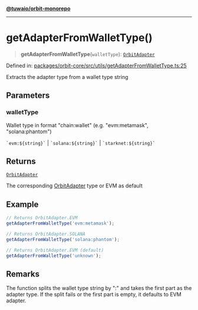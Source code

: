 [**@tuwaio/orbit-monorepo**](../../../README.md)

***

# getAdapterFromWalletType()

> **getAdapterFromWalletType**(`walletType`): [`OrbitAdapter`](../enumerations/OrbitAdapter.md)

Defined in: [packages/orbit-core/src/utils/getAdapterFromWalletType.ts:25](https://github.com/TuwaIO/orbit/blob/aaad6dba9ca155bdc6521e22b29ff003d5c8cf1f/packages/orbit-core/src/utils/getAdapterFromWalletType.ts#L25)

Extracts the adapter type from a wallet type string

## Parameters

### walletType

Wallet type in format "chain:wallet" (e.g. "evm:metamask", "solana:phantom")

`` `evm:${string}` `` | `` `solana:${string}` `` | `` `starknet:${string}` ``

## Returns

[`OrbitAdapter`](../enumerations/OrbitAdapter.md)

The corresponding [OrbitAdapter](../enumerations/OrbitAdapter.md) type or EVM as default

## Example

```typescript
// Returns OrbitAdapter.EVM
getAdapterFromWalletType('evm:metamask');

// Returns OrbitAdapter.SOLANA
getAdapterFromWalletType('solana:phantom');

// Returns OrbitAdapter.EVM (default)
getAdapterFromWalletType('unknown');
```

## Remarks

The function splits the wallet type string by ":" and takes the first part as the adapter type.
If the split fails or the first part is empty, it defaults to EVM adapter.
